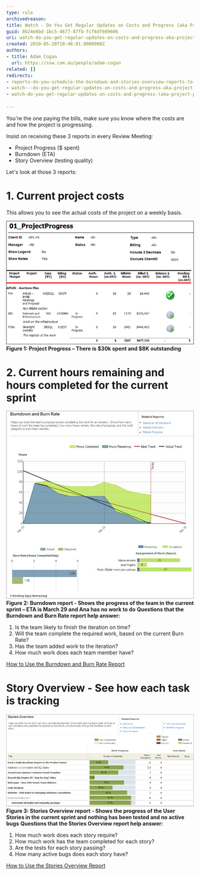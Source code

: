 ```yaml
---
type: rule
archivedreason: 
title: Watch - Do You Get Regular Updates on Costs and Progress (aka Project Progress, Burndown, etc.)?
guid: 8b24e8bd-1bc5-4677-87fb-fcf6df669606
uri: watch-do-you-get-regular-updates-on-costs-and-progress-aka-project-progress-burndown-etc
created: 2010-05-20T10:48:01.0000000Z
authors:
- title: Adam Cogan
  url: https://ssw.com.au/people/adam-cogan
related: []
redirects:
- reports-do-you-schedule-the-burndown-and-stories-overview-reports-to-be-emailed-to-the-team-every-day
- watch---do-you-get-regular-updates-on-costs-and-progress-aka-project-progress-burndown-etc
- watch-do-you-get-regular-updates-on-costs-and-progress-(aka-project-progress-burndown-etc-)

---
```


You're the one paying the bills, make sure you know where the costs are and how the project is progressing.

Insist on receiving these 3 reports in every Review Meeting:

<!--endintro-->

* Project Progress ($ spent)
* Burndown (ETA)
* Story Overview (testing quality)


Let's look at those 3 reports:

# 1. Current project costs

This allows you to see the actual costs of the project on a weekly basis.

![](../../assets/projectprogresscapture.JPG)**Figure 1: Project Progress – There is $30k spent and $8K outstanding** 
# 2. Current hours remaining and hours completed for the current sprint

![](../../assets/burndown.JPG)**Figure 2: Burndown report - Shows the progress of the team in the current sprint – ETA is March 29 and Ana has no work to do** 
**Questions that the Burndown and Burn Rate report help answer:**

1. Is the team likely to finish the iteration on time?
2. Will the team complete the required work, based on the current Burn Rate?
3. Has the team added work to the iteration?
4. How much work does each team member have?


[How to Use the Burndown and Burn Rate Report](http://msdn.microsoft.com/en-us/library/dd380678%28VS.100%29.aspx) 


# Story Overview - See how each task is tracking

![](../../assets/storiesOverview.JPG)**Figure 3: Stories Overview report - Shows the progress of the User Stories in the current sprint and nothing has been tested and no active bugs** 
**Questions that the Stories Overview report help answer:**

1. How much work does each story require?
2. How much work has the team completed for each story?
3. Are the tests for each story passing?
4. How many active bugs does each story have?


[How to Use the Stories Overview Report](http://msdn.microsoft.com/en-us/library/dd380648%28VS.100%29.aspx)
